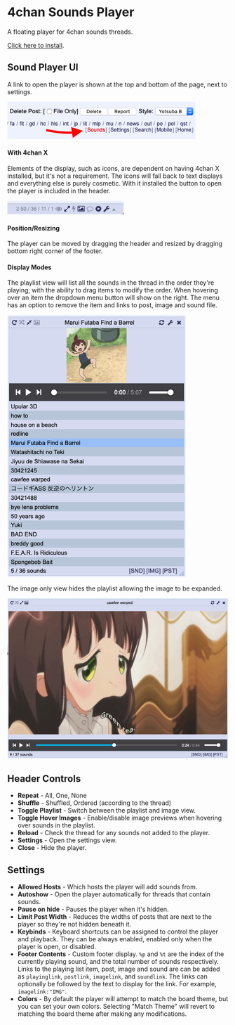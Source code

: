 # 4chan Sounds Player

A floating player for 4chan sounds threads. 

[Click here to install](https://raw.githubusercontent.com/rcc11/4chan-sounds-player/master/dist/4chan-sounds-player.user.js).

## Sound Player UI

A link to open the player is shown at the top and bottom of the page, next to settings.

![Playlist UI](./images/button-native.png)

#### With 4chan X

Elements of the display, such as icons, are dependent on having 4chan X installed, but it's not a requirement. The icons will fall back to text displays and everything else is purely cosmetic. With it installed the button to open the player is included in the header.

![Playlist UI](./images/button-4chan-x.png)

#### Position/Resizing

The player can be moved by dragging the header and resized by dragging bottom right corner of the footer.

#### Display Modes

The playlist view will list all the sounds in the thread in the order they're playing, with the ability to drag items to modify the order. When hovering over an item the dropdown menu button will show on the right. The menu has an option to remove the item and links to post, image and sound file.

![Playlist UI](./images/playlist.png)

The image only view hides the playlist allowing the image to be expanded.

![Playlist UI](./images/green-tea.png)

## Header Controls
- __Repeat__ - All, One, None
- __Shuffle__ - Shuffled, Ordered (according to the thread)
- __Toggle Playlist__ - Switch between the playlist and image view.
- __Toggle Hover Images__ - Enable/disable image previews when hovering over sounds in the playlist.
- __Reload__ - Check the thread for any sounds not added to the player.
- __Settings__ - Open the settings view.
- __Close__ - Hide the player.

## Settings

- __Allowed Hosts__ - Which hosts the player will add sounds from.
- __Autoshow__ - Open the player automatically for threads that contain sounds.
- __Pause on hide__ - Pauses the player when it's hidden.
- __Limit Post Width__ - Reduces the widths of posts that are next to the player so they're not hidden beneath it.
- __Keybinds__ - Keyboard shortcuts can be assigned to control the player and playback. They can be always enabled, enabled only when the player is open, or disabled.
- __Footer Contents__ - Custom footer display. `%p` and `%t` are the index of the currently playing sound, and the total number of sounds respectively. Links to the playing list item, post, image and sound are can be added as `playinglink`, `postlink`, `imagelink`, and `soundlink`. The links can optionally be followed by the text to display for the link. For example, `imagelink:"IMG"`.
- __Colors__ - By default the player will attempt to match the board theme, but you can set your own colors. Selecting "Match Theme" will revert to matching the board theme after making any modifications.
